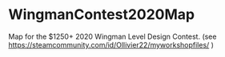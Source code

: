 # WingmanContest2020Map
 Map for the $1250+ 2020 Wingman Level Design Contest.
 (see https://steamcommunity.com/id/Ollivier22/myworkshopfiles/ )
